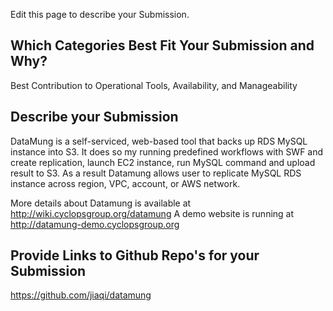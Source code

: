 Edit this page to describe your Submission.

## Which Categories Best Fit Your Submission and Why?

Best Contribution to Operational Tools, Availability, and Manageability

## Describe your Submission

DataMung is a self-serviced, web-based tool that backs up RDS MySQL instance
 into S3. It does so my running predefined workflows with
SWF and create replication, launch EC2 instance, run MySQL command and upload
result to S3. As a result Datamung allows user to replicate MySQL RDS instance
across region, VPC, account, or AWS network.

More details about Datamung is available at http://wiki.cyclopsgroup.org/datamung
A demo website is running at http://datamung-demo.cyclopsgroup.org

## Provide Links to Github Repo's for your Submission

https://github.com/jiaqi/datamung